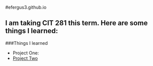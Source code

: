 #efergus3.github.io

## I am taking CIT 281 this term. Here are some things I learned:

###Things I learned 
- Project One:
- [Project Two]()
